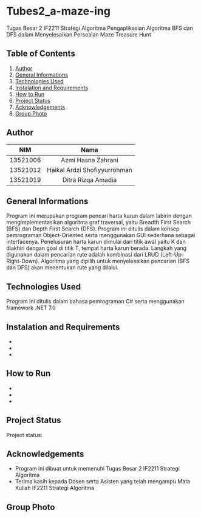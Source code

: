 # Tubes2_a-maze-ing
Tugas Besar 2 IF2211 Strategi Algoritma
Pengaplikasian Algoritma BFS dan DFS dalam Menyelesaikan Persoalan Maze Treasure Hunt

## Table of Contents
1. [Author](#author)
2. [General Informations](#general-informations)
3. [Technologies Used](#technologies-used)
4. [Instalation and Requirements](#instalation-and-requirements)
5. [How to Run](#how-to-run)
6. [Project Status](#project-status)
7. [Acknowledgements](#acknowledgements)
8. [Group Photo](#group-photo)

## Author
| NIM | Nama |
|:---:|:----:|
|13521006| Azmi Hasna Zahrani|
|13521012| Haikal Ardzi Shofiyyurrohman|
|13521019| Ditra Rizqa Amadia |

## General Informations
Program ini merupakan program pencari harta karun dalam labirin dengan mengimplementasikan algoritma graf traversal, yaitu Breadth First Search (BFS) dan Depth First Search (DFS). Program ini ditulis dalam konsep pemrograman Object-Oriented serta menggunakan GUI sederhana sebagai interfacenya.
Penelusuran harta karun dimulai dari titik awal yaitu K dan diakhiri dengan goal di titik T, tempat harta karun berada. Langkah yang digunakan dalam pencarian rute adalah kombinasi dari LRUD (Left-Up-Right-Down). Algoritma yang dipilih untuk menyelesaikan pencarian (BFS dan DFS) akan menentukan rute yang dilalui.

## Technologies Used
Program ini ditulis dalam bahasa pemrograman C# serta menggunakan framework .NET 7.0

## Instalation and Requirements
-
-
-

## How to Run
-
-
-

## Project Status
Project status:

## Acknowledgements
- Program ini dibuat untuk memenuhi Tugas Besar 2 IF2211 Strategi Algoritma
- Terima kasih kepada Dosen serta Asisten yang telah mengampu Mata Kuliah IF2211 Strategi Algoritma

## Group Photo

